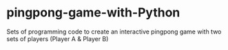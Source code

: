 # pingpong-game-with-Python
Sets of programming code to create an interactive pingpong game with two sets of players (Player A &amp; Player B) 
